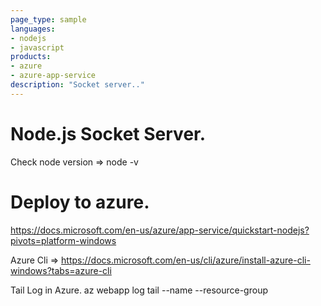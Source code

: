 ```yaml
---
page_type: sample
languages:
- nodejs
- javascript
products:
- azure
- azure-app-service
description: "Socket server.."
---
```


# Node.js Socket Server.
Check node version => node -v
# Deploy to azure.
https://docs.microsoft.com/en-us/azure/app-service/quickstart-nodejs?pivots=platform-windows


Azure Cli => https://docs.microsoft.com/en-us/cli/azure/install-azure-cli-windows?tabs=azure-cli

Tail Log in Azure.
az webapp log tail --name <name of webapp> --resource-group <name of resource group>
